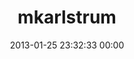 ---
title: "mkarlstrum"
date: 2013-01-25 23:32:33 00:00
permalink: /mkarlstrum
twitter: ""
likes: [1545,1614,1549,786,724,92,43,771,444,1575]
id: 1768
gravatar: "http://www.gravatar.com/avatar/00aae8c3c86becc3e512ccdb3b8adbe3"
---